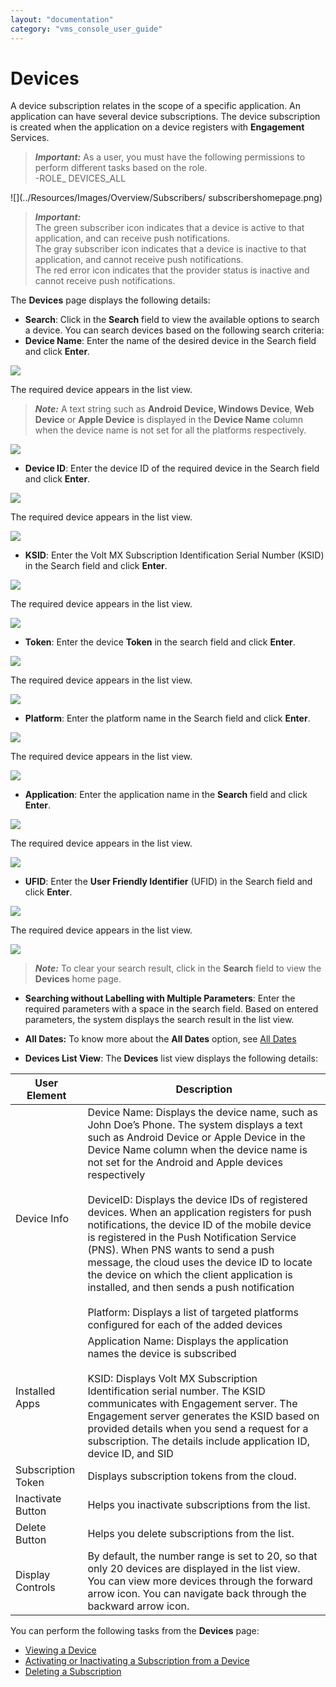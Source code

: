 ```yaml
---
layout: "documentation"
category: "vms_console_user_guide"
---
```

                            


Devices
=======

A device subscription relates in the scope of a specific application. An application can have several device subscriptions. The device subscription is created when the application on a device registers with **Engagement** Services.

> **_Important:_** As a user, you must have the following permissions to perform different tasks based on the role.  
-ROLE\_ DEVICES\_ALL


![](../Resources/Images/Overview/Subscribers/
subscribershomepage.png)



> **_Important:_**  
The green subscriber icon indicates that a device is active to that application, and can receive push notifications.  
The gray subscriber icon indicates that a device is inactive to that application, and cannot receive push notifications.  
The red error icon indicates that the provider status is inactive and cannot receive push notifications.


The **Devices** page displays the following details:

*   **Search**: Click in the **Search** field to view the available options to search a device. You can search devices based on the following search criteria:
*   **Device Name**: Enter the name of the desired device in the Search field and click **Enter**.

        
![](../Resources/Images/Overview/Subscribers/Devices/searchname.png)

        
The required device appears in the list view.

        
> **_Note:_** A text string such as **Android Device, Windows Device**, **Web Device** or **Apple Device** is displayed in the **Device Name** column when the device name is not set for all the platforms respectively.

        
![](../Resources/Images/Overview/Subscribers/Devices/searesdename.png)

        
*   **Device ID**: Enter the device ID of the required device in the Search field and click **Enter**.

        
![](../Resources/Images/Overview/Subscribers/Devices/searchdeviceid.png)

        
The required device appears in the list view.

        
![](../Resources/Images/Overview/Subscribers/Devices/searesdevid_650x160.png)

        
*   **KSID**: Enter the Volt MX Subscription Identification Serial Number (KSID) in the Search field and click **Enter**.
     
        
![](../Resources/Images/Overview/Subscribers/Devices/searchksid.png)

        
The required device appears in the list view.

        
![](../Resources/Images/Overview/Subscribers/Devices/searesksid_554x123.png)

        
*   **Token**: Enter the device **Token** in the search field and click **Enter**.
     
        
![](../Resources/Images/Overview/Subscribers/Devices/searchtoken.png)

        
The required device appears in the list view.

        
![](../Resources/Images/Overview/Subscribers/Devices/searestoken_561x126.png)

        
*   **Platform**: Enter the platform name in the Search field and click **Enter**.
     
        
![](../Resources/Images/Overview/Subscribers/Devices/searchplatform1.png)

        
The required device appears in the list view.

        
![](../Resources/Images/Overview/Subscribers/Devices/searesplatform_554x199.png)

        
*   **Application**: Enter the application name in the **Search** field and click **Enter**.

        
![](../Resources/Images/Overview/Subscribers/Devices/searchplatform.png)

        
The required device appears in the list view.

        
![](../Resources/Images/Overview/Subscribers/Devices/searesapp_559x207.png)

        
*   **UFID**: Enter the **User Friendly Identifier** (UFID) in the Search field and click **Enter**.

        
![](../Resources/Images/Overview/Subscribers/Devices/searchufid.png)

        
The required device appears in the list view.

        
![](../Resources/Images/Overview/Subscribers/Devices/searesufid_547x121.png)

        
> **_Note:_** To clear your search result, click in the **Search** field to view the **Devices** home page.

        
*   **Searching without Labelling with Multiple Parameters**: Enter the required parameters with a space in the search field. Based on entered parameters, the system displays the search result in the list view.

*   **All Dates:** To know more about the **All Dates** option, see [All Dates](../Dashboard/Dashboard.html#All_Dates)
*   **Devices List View**: The **Devices** list view displays the following details:

    
| User Element | Description |
| --- | --- |
| Device Info | Device Name: Displays the device name, such as John Doe’s Phone. The system displays a text such as Android Device or Apple Device in the Device Name column when the device name is not set for the Android and Apple devices respectively<br><br> DeviceID: Displays the device IDs of registered devices. When an application registers for push notifications, the device ID of the mobile device is registered in the Push Notification Service (PNS). When PNS wants to send a push message, the cloud uses the device ID to locate the device on which the client application is installed, and then sends a push notification<br><br>Platform: Displays a list of targeted platforms configured for each of the added devices |
| Installed Apps | Application Name: Displays the application names the device is subscribed<br><br>KSID: Displays Volt MX Subscription Identification serial number. The KSID communicates with Engagement server. The Engagement server generates the KSID based on provided details when you send a request for a subscription. The details include application ID, device ID, and SID |
| Subscription Token | Displays subscription tokens from the cloud. |
| Inactivate Button | Helps you inactivate subscriptions from the list. |
| Delete Button | Helps you delete subscriptions from the list. |
| Display Controls | By default, the number range is set to 20, so that only 20 devices are displayed in the list view. You can view more devices through the forward arrow icon. You can navigate back through the backward arrow icon. |
    

You can perform the following tasks from the **Devices** page:

*   [Viewing a Device](Vewing_a_Device.html)
*   [Activating or Inactivating a Subscription from a Device](Activating_or_Inactivating_a_Device.html)
*   [Deleting a Subscription](Deleting_a_Device.html)
